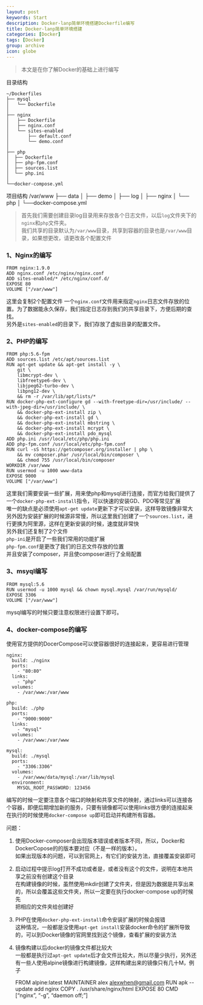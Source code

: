 ```yaml
---
layout: post
keywords: Start
description: Docker-lanp简单环境搭建Dockerfile编写
title: Docker-lanp简单环境搭建
categories: [Docker]
tags: [Docker]
group: archive
icon: globe
---
```




>本文是在你了解Docker的基础上进行编写


目录结构

    ~/Dockerfiles
    ├── mysql
    │   └── Dockerfile
    │
    ├── nginx
    │   ├── Dockerfile
    │   ├── nginx.conf
    │   └── sites-enabled
    │       ├── default.conf
    │       └── demo.conf
    │
    ├── php
    │  ├── Dockerfile
    │  ├── php-fpm.conf
    │  ├── sources.list
    │  └── php.ini
    │
    └──docker-compose.yml


项目结构
    /var/www
    ├── data
    │
    ├── demo
    │
    ├── log
    │  ├── nginx
    │  └── php
    │
    └──docker-compose.yml


>首先我们需要创建目录log目录用来存放各个日志文件，以后`log`文件夹下的`nginx`和`php`文件夹。<br>
>我们共享的目录默认为`/var/www`目录，共享到容器的目录也是`/var/www`目录，如果想更改，请更改各个配置文件<br>


### 1、Nginx的编写

    FROM nginx:1.9.0
    ADD nginx.conf /etc/nginx/nginx.conf
    ADD sites-enabled/* /etc/nginx/conf.d/
    EXPOSE 80
    VOLUME ["/var/www"]


这里会复制2个配置文件
一个`nginx.conf`文件用来指定`nginx`日志文件存放的位置。为了数据能永久保存，我们指定日志存到我们的共享目录下，方便后期的查找。<br>
另外是`sites-enabled`的目录下，我们存放了虚拟目录的配置文件。<br>

### 2、PHP的编写


    FROM php:5.6-fpm
    ADD sources.list /etc/apt/sources.list
    RUN apt-get update && apt-get install -y \
    	git \
        libmcrypt-dev \
        libfreetype6-dev \
        libjpeg62-turbo-dev \
        libpng12-dev \
        && rm -r /var/lib/apt/lists/*
    RUN docker-php-ext-configure gd --with-freetype-dir=/usr/include/ --with-jpeg-dir=/usr/include/ \
        && docker-php-ext-install zip \
        && docker-php-ext-install gd \
        && docker-php-ext-install mbstring \
        && docker-php-ext-install mcrypt \
        && docker-php-ext-install pdo_mysql
    ADD php.ini /usr/local/etc/php/php.ini
    ADD php-fpm.conf /usr/local/etc/php-fpm.conf
    RUN curl -sS https://getcomposer.org/installer | php \
        && mv composer.phar /usr/local/bin/composer \
        && chmod 755 /usr/local/bin/composer
    WORKDIR /var/www
    RUN usermod -u 1000 www-data
    EXPOSE 9000
    VOLUME ["/var/www"]


这里我们需要安装一些扩展，用来使php和mysql进行连接，而官方给我们提供了一个`docker-php-ext-install`指令，可以快速的安装GD、PDO等常见扩展<br>
唯一的缺点是必须使用`apt-get update`更新下才可以安装，这样导致镜像非常大<br>
另外因为安装扩展的时候源非常慢，所以这里我们创建了一个`sources.list`，进行更换为阿里源，这样在更新安装的时候，速度就非常快<br>
另外我们还复制了2个文件<br>
`php-ini`是开启了一些我们常用的功能扩展<br>
`php-fpm.conf`是更改了我们的日志文件存放的位置<br>
并且安装了composer，并且使composer进行了全局配置<br>


### 3、msyql编写


    FROM mysql:5.6
    RUN usermod -u 1000 mysql && chown mysql.mysql /var/run/mysqld/
    EXPOSE 3306
    VOLUME ["/var/www"]

mysql编写的时候只要注意权限进行设置下即可。<br>


### 4、docker-compose的编写
使用官方提供的DocerCompose可以使容器很好的连接起来，更容易进行管理<br>


    nginx:
      build: ./nginx
      ports:
        - "80:80"
      links:
        - "php"
      volumes:
        - /var/www:/var/www

    php:
      build: ./php
      ports:
        - "9000:9000"
      links:
        - "mysql"
      volumes:
        - /var/www:/var/www

    mysql:
      build: ./mysql
      ports:
        - "3306:3306"
      volumes:
        - /var/www/data/mysql:/var/lib/mysql
      environment:
        MYSQL_ROOT_PASSWORD: 123456

编写的时候一定要注意各个端口的映射和共享文件的映射，通过links可以连接各个容器，即便后期增加新的服务，只要有镜像都可以使用links很方便的连接起来<br>
在执行的时候使用`docker-compose up`即可启动并构建所有容器。<br>




问题：
1. 使用Docker-composer会出现版本错误或者版本不同，所以，Docker和DockerCopose的的版本要对应（不是一样的版本）。<br>
如果出现版本的问题，可以到官网上，有它们的安装方法，直接覆盖安装即可<br>
2. 启动过程中提示log打开不成功或者是，或者没有这个的文件，说明在本地共享之前没有创建这个目录<br>
在构建镜像的时候，虽然使用mkdir创建了文件夹，但是因为数据是共享出来的，所以会覆盖这些文件夹，所以一定要在执行docker-compose up的时候先<br>
把相应的文件夹给创建好<br>
3. PHP在使用`docker-php-ext-install`命令安装扩展的时候会报错<br>
这种情况，一般都是没使用`apt-get install`安装docker命令的扩展所导致的，可以到Docker镜像的官网里找到这个镜像，查看扩展的安装方法<br>
4. 镜像构建以后docker的镜像文件都比较大<br>
一般都是执行过`apt-get update`后才会文件比较大，所以尽量少执行，另外还有一些人使用alpine镜像进行构建镜像，这样构建出来的镜像只有几十M，例子<br>

    FROM alpine:latest
    MAINTAINER alex alexwhen@gmail.com
    RUN apk --update add nginx
    COPY . /usr/share/nginx/html
    EXPOSE 80
    CMD [“nginx”, “-g”, “daemon off;”]

